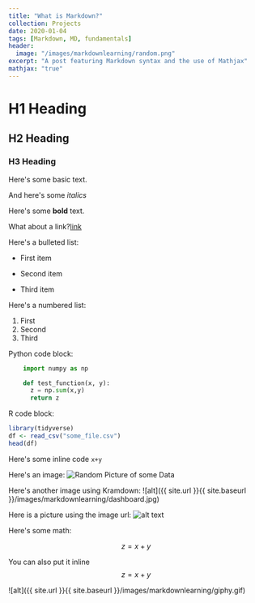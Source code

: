 ```yaml
---
title: "What is Markdown?"
collection: Projects
date: 2020-01-04
tags: [Markdown, MD, fundamentals]
header:
  image: "/images/markdownlearning/random.png"
excerpt: "A post featuring Markdown syntax and the use of Mathjax"
mathjax: "true"
---
```


# H1 Heading

## H2 Heading

### H3 Heading

Here's some basic text.

And here's some *italics*

Here's some **bold** text.

What about a link?[link](https://github.com/TheeOriginalDev)

Here's a bulleted list:
* First item
+ Second item
- Third item

Here's a numbered list:
1. First
2. Second
3. Third

Python code block:
```python
    import numpy as np

    def test_function(x, y):
      z = np.sum(x,y)
      return z
```

R code block:
```r
library(tidyverse)
df <- read_csv("some_file.csv")
head(df)
```

Here's some inline code `x+y`

Here's an image:
<img src="{{ site.url }}{{ site.baseurl }}/images/markdownlearning/somedata.png" alt="Random Picture of some Data">

Here's another image using Kramdown:
![alt]({{ site.url }}{{ site.baseurl }}/images/markdownlearning/dashboard.jpg)

Here is a picture using the image url:
![alt text](https://cdn1.sph.harvard.edu/wp-content/uploads/sites/21/2018/07/fruitveg-454x313.jpeg "Fruits & Veggies")

Here's some math:

$$z=x+y$$

You can also put it inline $$z=x+y$$

![alt]({{ site.url }}{{ site.baseurl }}/images/markdownlearning/giphy.gif)
